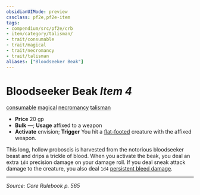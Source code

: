 ```yaml
---
obsidianUIMode: preview
cssclass: pf2e,pf2e-item
tags:
- compendium/src/pf2e/crb
- item/category/talisman/
- trait/consumable
- trait/magical
- trait/necromancy
- trait/talisman
aliases: ["Bloodseeker Beak"]
---
```

# Bloodseeker Beak *Item 4*  
[consumable](consumable.md "Consumable Item Trait")  [magical](magical.md "Magical Item Trait")  [necromancy](necromancy.md "Necromancy School Trait")  [talisman](talisman.md "Talisman Item Trait")  

- **Price** 20 gp
- **Bulk** —; **Usage** affixed to a weapon
- **Activate** envision; **Trigger** You hit a [flat-footed](conditions.md#Flat-footed) creature with the affixed weapon.

This long, hollow proboscis is harvested from the notorious bloodseeker beast and drips a trickle of blood. When you activate the beak, you deal an extra `1d4` precision damage on your damage roll. If you deal sneak attack damage to the creature, you also deal `1d4` [persistent bleed damage](conditions.md#Persistent%20Damage).


---
*Source: Core Rulebook p. 565*
